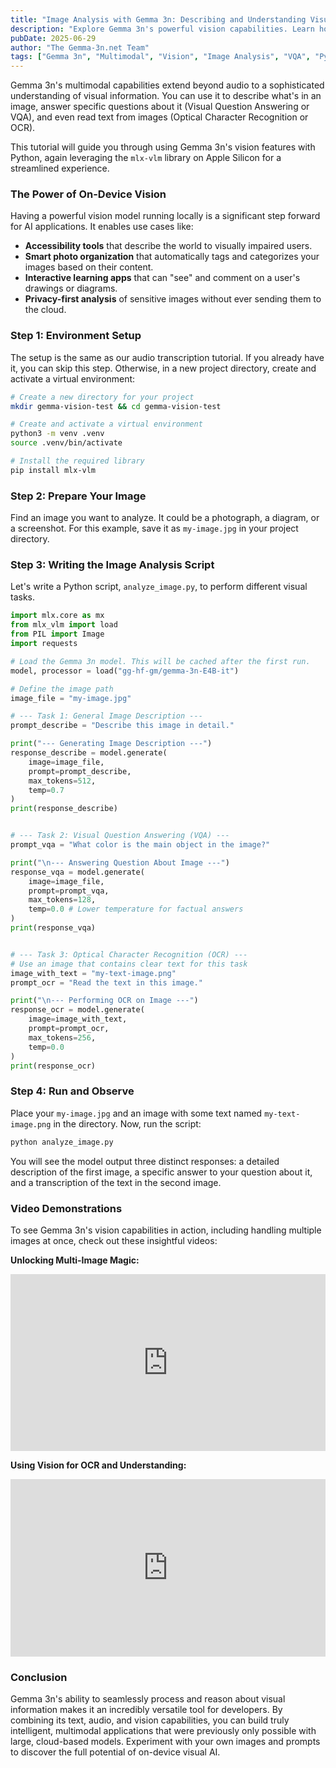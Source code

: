 ```yaml
---
title: "Image Analysis with Gemma 3n: Describing and Understanding Visuals"
description: "Explore Gemma 3n's powerful vision capabilities. Learn how to use Gemma 3n to describe images, answer questions about them (VQA), and perform basic OCR, complete with Python code examples."
pubDate: 2025-06-29
author: "The Gemma-3n.net Team"
tags: ["Gemma 3n", "Multimodal", "Vision", "Image Analysis", "VQA", "Python", "Tutorial"]
---
```


Gemma 3n's multimodal capabilities extend beyond audio to a sophisticated understanding of visual information. You can use it to describe what's in an image, answer specific questions about it (Visual Question Answering or VQA), and even read text from images (Optical Character Recognition or OCR).

This tutorial will guide you through using Gemma 3n's vision features with Python, again leveraging the `mlx-vlm` library on Apple Silicon for a streamlined experience.

### The Power of On-Device Vision

Having a powerful vision model running locally is a significant step forward for AI applications. It enables use cases like:
-   **Accessibility tools** that describe the world to visually impaired users.
-   **Smart photo organization** that automatically tags and categorizes your images based on their content.
-   **Interactive learning apps** that can "see" and comment on a user's drawings or diagrams.
-   **Privacy-first analysis** of sensitive images without ever sending them to the cloud.

### Step 1: Environment Setup

The setup is the same as our audio transcription tutorial. If you already have it, you can skip this step. Otherwise, in a new project directory, create and activate a virtual environment:

```bash
# Create a new directory for your project
mkdir gemma-vision-test && cd gemma-vision-test

# Create and activate a virtual environment
python3 -m venv .venv
source .venv/bin/activate

# Install the required library
pip install mlx-vlm
```

### Step 2: Prepare Your Image

Find an image you want to analyze. It could be a photograph, a diagram, or a screenshot. For this example, save it as `my-image.jpg` in your project directory.

### Step 3: Writing the Image Analysis Script

Let's write a Python script, `analyze_image.py`, to perform different visual tasks.

```python
import mlx.core as mx
from mlx_vlm import load
from PIL import Image
import requests

# Load the Gemma 3n model. This will be cached after the first run.
model, processor = load("gg-hf-gm/gemma-3n-E4B-it")

# Define the image path
image_file = "my-image.jpg"

# --- Task 1: General Image Description ---
prompt_describe = "Describe this image in detail."

print("--- Generating Image Description ---")
response_describe = model.generate(
    image=image_file,
    prompt=prompt_describe,
    max_tokens=512,
    temp=0.7
)
print(response_describe)


# --- Task 2: Visual Question Answering (VQA) ---
prompt_vqa = "What color is the main object in the image?"

print("\n--- Answering Question About Image ---")
response_vqa = model.generate(
    image=image_file,
    prompt=prompt_vqa,
    max_tokens=128,
    temp=0.0 # Lower temperature for factual answers
)
print(response_vqa)


# --- Task 3: Optical Character Recognition (OCR) ---
# Use an image that contains clear text for this task
image_with_text = "my-text-image.png"
prompt_ocr = "Read the text in this image."

print("\n--- Performing OCR on Image ---")
response_ocr = model.generate(
    image=image_with_text,
    prompt=prompt_ocr,
    max_tokens=256,
    temp=0.0
)
print(response_ocr)

```

### Step 4: Run and Observe

Place your `my-image.jpg` and an image with some text named `my-text-image.png` in the directory. Now, run the script:

```bash
python analyze_image.py
```

You will see the model output three distinct responses: a detailed description of the first image, a specific answer to your question about it, and a transcription of the text in the second image.

### Video Demonstrations

To see Gemma 3n's vision capabilities in action, including handling multiple images at once, check out these insightful videos:

**Unlocking Multi-Image Magic:**
<div style="position: relative; padding-bottom: 56.25%; height: 0; overflow: hidden; max-width: 100%; height: auto;">
    <iframe 
        src="https://www.youtube.com/embed/8n_tpLn6Xbo" 
        frameborder="0" 
        allow="accelerometer; autoplay; clipboard-write; encrypted-media; gyroscope; picture-in-picture" 
        allowfullscreen
        style="position: absolute; top: 0; left: 0; width: 100%; height: 100%;">
    </iframe>
</div>

**Using Vision for OCR and Understanding:**
<div style="position: relative; padding-bottom: 56.25%; height: 0; overflow: hidden; max-width: 100%; height: auto;">
    <iframe 
        src="https://www.youtube.com/embed/U8qt5IB__5c" 
        frameborder="0" 
        allow="accelerometer; autoplay; clipboard-write; encrypted-media; gyroscope; picture-in-picture" 
        allowfullscreen
        style="position: absolute; top: 0; left: 0; width: 100%; height: 100%;">
    </iframe>
</div>


### Conclusion

Gemma 3n's ability to seamlessly process and reason about visual information makes it an incredibly versatile tool for developers. By combining its text, audio, and vision capabilities, you can build truly intelligent, multimodal applications that were previously only possible with large, cloud-based models. Experiment with your own images and prompts to discover the full potential of on-device visual AI. 